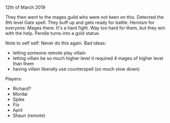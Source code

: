 12th of March 2019

They then went to the mages guild who were not keen on this. Detected the 9th level Gate spell.
They buff up and gets ready for battle. Heroism for everyone.
Mages there.
It's a hard fight. Way too hard for them, but they win with the help. Pendle turns into a gold statue.

Note to self self: Never do this again. Bad ideas:

- letting someone remote play villain
- letting villain be so much higher level it required 4 mages of higher level than them
- having villain liberally use counterspell (so much slow down)

Players:
- Richard?
- Mordai
- Spike
- Flo
- April
- Shaun (remote)